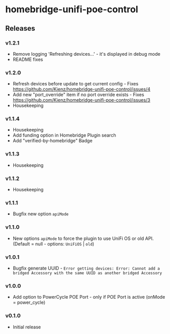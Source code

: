 # homebridge-unifi-poe-control

## Releases

### v1.2.1
- Remove logging 'Refreshing devices...' - it's displayed in debug mode
- README fixes

### v1.2.0
- Refresh devices before update to get current config - Fixes https://github.com/Kienz/homebridge-unifi-poe-control/issues/4
- Add new "port_override" item if no port override exists - Fixes https://github.com/Kienz/homebridge-unifi-poe-control/issues/3
- Housekeeping

### v1.1.4
- Housekeeping
- Add funding option in Homebridge Plugin search
- Add "verified-by-homebridge" Badge

### v1.1.3
- Housekeeping

### v1.1.2
- Housekeeping

### v1.1.1
- Bugfix new option `apiMode`

### v1.1.0
- New options `apiMode` to force the plugin to use UniFi OS or old API. (Default = null - options: `UniFiOS` | `old`)

### v1.0.1
- Bugfix generate UUID - `Error getting devices: Error: Cannot add a bridged Accessory with the same UUID as another bridged Accessory`

### v1.0.0
- Add option to PowerCycle POE Port - only if POE Port is active (onMode = power_cycle)

### v0.1.0
- Initial release
